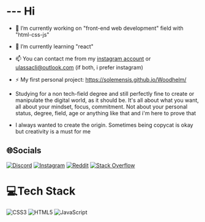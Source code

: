 # --- Hi
* 🔭 I’m currently working on "front-end web development" field with "html-css-js"
* 🌱 I’m currently learning "react"
* 📫 You can contact me from my [instagram account](https://www.instagram.com/ulassacli/) or ulassacli@outlook.com (if both, i prefer instagram)
* ⚡ My first personal project: https://solemensis.github.io/Woodhelm/

* Studying for a non tech-field degree and still perfectly fine to create or manipulate the digital world, as it should be. It's all about what you want, all about your mindset, focus, commitment. Not about your personal status, degree, field, age or anything like that and i'm here to prove that
* I always wanted to create the origin. Sometimes being copycat is okay but creativity is a must for me



## 🌐Socials
[![Discord](https://img.shields.io/badge/Discord-%237289DA.svg?logo=discord&logoColor=white)](https://discord.com/channels/Solemensis#5575) [![Instagram](https://img.shields.io/badge/Instagram-%23E4405F.svg?logo=Instagram&logoColor=white)](https://instagram.com/ulassacli) [![Reddit](https://img.shields.io/badge/Reddit-%23FF4500.svg?logo=Reddit&logoColor=white)](https://reddit.com/user/Clarityb27) [![Stack Overflow](https://img.shields.io/badge/-Stackoverflow-FE7A16?logo=stack-overflow&logoColor=white)](https://stackoverflow.com/users/17817556) 

# 💻Tech Stack
![CSS3](https://img.shields.io/badge/css3-%231572B6.svg?style=for-the-badge&logo=css3&logoColor=white) ![HTML5](https://img.shields.io/badge/html5-%23E34F26.svg?style=for-the-badge&logo=html5&logoColor=white) ![JavaScript](https://img.shields.io/badge/javascript-%23323330.svg?style=for-the-badge&logo=javascript&logoColor=%23F7DF1E)


